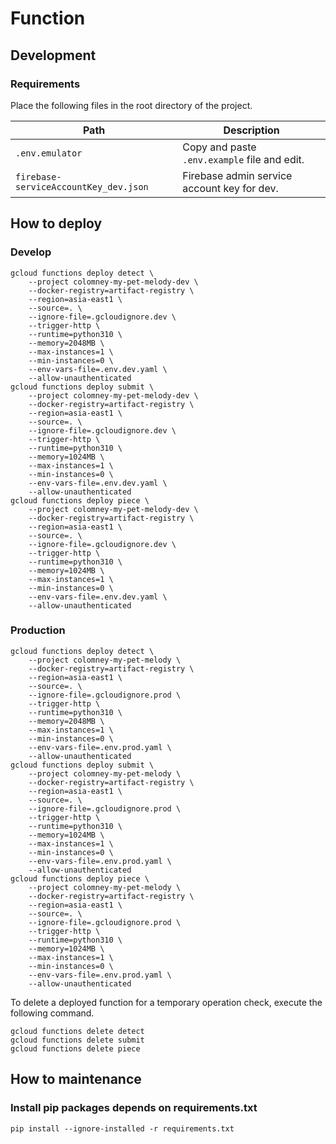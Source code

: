 # Function

## Development

### Requirements

Place the following files in the root directory of the project.

| Path                                  | Description                                  |
| ------------------------------------- | -------------------------------------------- |
| `.env.emulator`                       | Copy and paste `.env.example` file and edit. |
| `firebase-serviceAccountKey_dev.json` | Firebase admin service account key for dev.  |

## How to deploy

### Develop

```shell
gcloud functions deploy detect \
    --project colomney-my-pet-melody-dev \
    --docker-registry=artifact-registry \
    --region=asia-east1 \
    --source=. \
    --ignore-file=.gcloudignore.dev \
    --trigger-http \
    --runtime=python310 \
    --memory=2048MB \
    --max-instances=1 \
    --min-instances=0 \
    --env-vars-file=.env.dev.yaml \
    --allow-unauthenticated
gcloud functions deploy submit \
    --project colomney-my-pet-melody-dev \
    --docker-registry=artifact-registry \
    --region=asia-east1 \
    --source=. \
    --ignore-file=.gcloudignore.dev \
    --trigger-http \
    --runtime=python310 \
    --memory=1024MB \
    --max-instances=1 \
    --min-instances=0 \
    --env-vars-file=.env.dev.yaml \
    --allow-unauthenticated
gcloud functions deploy piece \
    --project colomney-my-pet-melody-dev \
    --docker-registry=artifact-registry \
    --region=asia-east1 \
    --source=. \
    --ignore-file=.gcloudignore.dev \
    --trigger-http \
    --runtime=python310 \
    --memory=1024MB \
    --max-instances=1 \
    --min-instances=0 \
    --env-vars-file=.env.dev.yaml \
    --allow-unauthenticated
```

### Production

```shell
gcloud functions deploy detect \
    --project colomney-my-pet-melody \
    --docker-registry=artifact-registry \
    --region=asia-east1 \
    --source=. \
    --ignore-file=.gcloudignore.prod \
    --trigger-http \
    --runtime=python310 \
    --memory=2048MB \
    --max-instances=1 \
    --min-instances=0 \
    --env-vars-file=.env.prod.yaml \
    --allow-unauthenticated
gcloud functions deploy submit \
    --project colomney-my-pet-melody \
    --docker-registry=artifact-registry \
    --region=asia-east1 \
    --source=. \
    --ignore-file=.gcloudignore.prod \
    --trigger-http \
    --runtime=python310 \
    --memory=1024MB \
    --max-instances=1 \
    --min-instances=0 \
    --env-vars-file=.env.prod.yaml \
    --allow-unauthenticated
gcloud functions deploy piece \
    --project colomney-my-pet-melody \
    --docker-registry=artifact-registry \
    --region=asia-east1 \
    --source=. \
    --ignore-file=.gcloudignore.prod \
    --trigger-http \
    --runtime=python310 \
    --memory=1024MB \
    --max-instances=1 \
    --min-instances=0 \
    --env-vars-file=.env.prod.yaml \
    --allow-unauthenticated
```

To delete a deployed function for a temporary operation check, execute the following command.

```shell
gcloud functions delete detect
gcloud functions delete submit
gcloud functions delete piece
```

## How to maintenance

### Install pip packages depends on requirements.txt

```shell
pip install --ignore-installed -r requirements.txt
```

